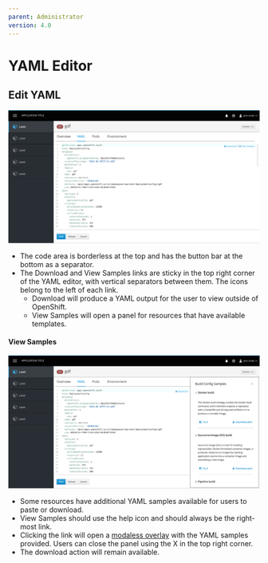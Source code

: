 ```yaml
---
parent: Administrator
version: 4.0
---
```


# YAML Editor

## Edit YAML

![pic 1](img/yaml.png)

- The code area is borderless at the top and has the button bar at the bottom as a separator.
- The Download and View Samples links are sticky in the top right corner of the YAML editor, with vertical separators between them. The icons belong to the left of each link.
  - Download will produce a YAML output for the user to view outside of OpenShift.
  - View Samples will open a panel for resources that have available templates.

#### View Samples
![pic 2c](img/samples.png)

- Some resources have additional YAML samples available for users to paste or download.
- View Samples should use the help icon and should always be the right-most link.
- Clicking the link will open a [modaless overlay](https://www.patternfly.org/pattern-library/forms-and-controls/modeless-overlay/) with the YAML samples provided. Users can close the panel using the X in the top right corner.
- The download action will remain available.
